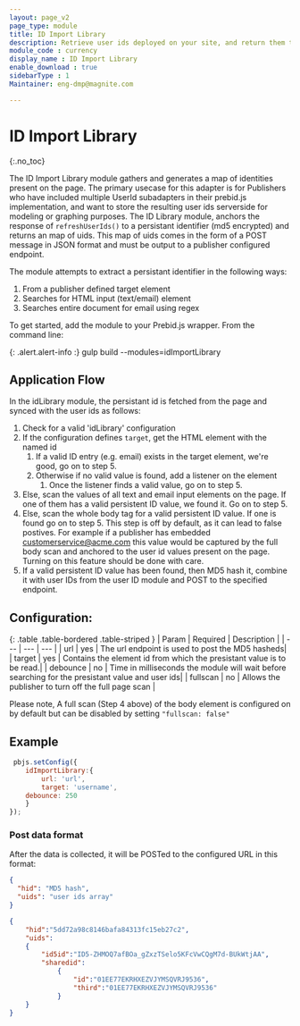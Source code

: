 ```yaml
---
layout: page_v2
page_type: module
title: ID Import Library
description: Retrieve user ids deployed on your site, and return them to a configurable endpoint for ID Graphing.
module_code : currency
display_name : ID Import Library
enable_download : true
sidebarType : 1
Maintainer: eng-dmp@magnite.com

---
```



# ID Import Library
{:.no_toc}

The ID Import Library module gathers and generates a map of identities present on the page.  The primary usecase for this adapter is for Publishers who have included multiple UserId subadapters in their prebid.js implementation, and want to store the resulting user ids serverside for modeling or graphing purposes.  The ID Library module, anchors the response of `refreshUserIds()` to a persistant identifier (md5 encrypted) and returns an map of uids.  This map of uids comes in the form of a POST message in JSON format and must be output to a publisher configured endpoint. 

The module attempts to extract a persistant identifier in the following ways:

1. From a publisher defined target element
2. Searches for HTML input (text/email) element
3. Searches entire document for email using regex

To get started, add the module to your Prebid.js wrapper. From the command line:

{: .alert.alert-info :}
gulp build --modules=idImportLibrary


## Application Flow

In the idLibrary module, the persistant id is fetched from the page and synced with the user ids as follows:

1. Check for a valid 'idLibrary' configuration
1. If the configuration defines `target`, get the HTML element with the named id
   1. If a valid ID entry (e.g. email) exists in the target element, we're good, go on to step 5.
   1. Otherwise if no valid value is found, add a listener on the element
       1. Once the listener finds a valid value, go on to step 5.
1. Else, scan the values of all text and email input elements on the page. If one of them has a valid persistent ID value, we found it. Go on to step 5.
1. Else, scan the whole body tag for a valid persistent ID value. If one is found go on to step 5. This step is off by default, as it can lead to false postives. For example if a publisher has embedded customerservice@acme.com this value would be captured by the full body scan and anchored to the user id values present on the page. Turning on this feature should be done with care. 
1. If a valid persistent ID value has been found, then MD5 hash it, combine it with user IDs from the user ID module and POST to the specified endpoint.
  

## Configuration:

{: .table .table-bordered .table-striped }
| Param  | Required | Description |
| --- | --- | --- |
| url | yes | The url endpoint is used to post the MD5 hasheds|
| target | yes | Contains the element id from which the presistant value is to be read.|
| debounce | no | Time in milliseconds the module will wait before searching for the presistant value and user ids|
| fullscan | no | Allows the publisher to turn off the full page scan |

Please note, A full scan (Step 4 above) of the body element is configured on by default but can be disabled by setting `"fullscan: false"`

## Example

```javascript
 pbjs.setConfig({
    idImportLibrary:{
        url: 'url',
        target: 'username',
	debounce: 250
    }
});
```

### Post data format

After the data is collected, it will be POSTed to the configured URL in this format:

```json
{
  "hid": "MD5 hash",
  "uids": "user ids array"
}
```

```json
{
	"hid":"5dd72a98c8146bafa84313fc15eb27c2",
	"uids":
	{
		"id5id":"ID5-ZHMOQ7afBOa_gZxzTSelo5KFcVwCQgM7d-BUkWtjAA",
		"sharedid":
			{
				"id":"01EE77EKRHXEZVJYMSQVRJ9536",
				"third":"01EE77EKRHXEZVJYMSQVRJ9536"
			}
	}
}
```
